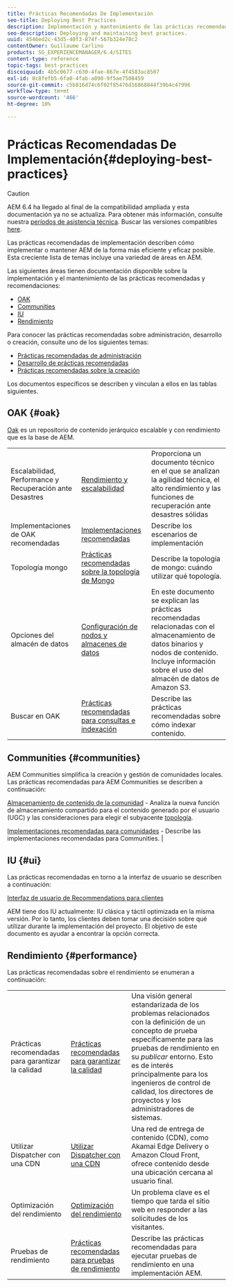 ```yaml
---
title: Prácticas Recomendadas De Implementación
seo-title: Deploying Best Practices
description: Implementación y mantenimiento de las prácticas recomendadas.
seo-description: Deploying and maintaining best practices.
uuid: 4546ed2c-43d5-40f3-874f-567b324e78c2
contentOwner: Guillaume Carlino
products: SG_EXPERIENCEMANAGER/6.4/SITES
content-type: reference
topic-tags: best-practices
discoiquuid: 4b5c0677-c630-4fae-867e-4f4583ac8507
exl-id: 0c8fefb5-6fa0-4fab-a890-9f5ae7508459
source-git-commit: c5b816d74c6f02f85476d16868844f39b4c47996
workflow-type: tm+mt
source-wordcount: '466'
ht-degree: 10%

---
```


# Prácticas Recomendadas De Implementación{#deploying-best-practices}

>[!CAUTION]
>
>AEM 6.4 ha llegado al final de la compatibilidad ampliada y esta documentación ya no se actualiza. Para obtener más información, consulte nuestra [períodos de asistencia técnica](https://helpx.adobe.com/es/support/programs/eol-matrix.html). Buscar las versiones compatibles [here](https://experienceleague.adobe.com/docs/).

Las prácticas recomendadas de implementación describen cómo implementar o mantener AEM de la forma más eficiente y eficaz posible. Esta creciente lista de temas incluye una variedad de áreas en AEM.

Las siguientes áreas tienen documentación disponible sobre la implementación y el mantenimiento de las prácticas recomendadas y recomendaciones:

* [OAK](#oak)
* [Communities](#communities)
* [IU](#ui)
* [Rendimiento](#performance)

Para conocer las prácticas recomendadas sobre administración, desarrollo o creación, consulte uno de los siguientes temas:

* [Prácticas recomendadas de administración](/help/sites-administering/administer-best-practices.md)
* [Desarrollo de prácticas recomendadas](/help/sites-developing/best-practices.md)
* [Prácticas recomendadas sobre la creación](/help/sites-authoring/best-practices.md)

Los documentos específicos se describen y vinculan a ellos en las tablas siguientes.

## OAK {#oak}

[Oak](/help/sites-deploying/platform.md) es un repositorio de contenido jerárquico escalable y con rendimiento que es la base de AEM.

<table> 
 <tbody>
  <tr>
   <td><p>Escalabilidad, Performance y Recuperación ante Desastres</p> </td> 
   <td><a href="/help/sites-deploying/performance.md">Rendimiento y escalabilidad</a></td> 
   <td>Proporciona un documento técnico en el que se analizan la agilidad técnica, el alto rendimiento y las funciones de recuperación ante desastres sólidas</td> 
  </tr>
  <tr>
   <td>Implementaciones de OAK recomendadas</td> 
   <td><a href="/help/sites-deploying/recommended-deploys.md">Implementaciones recomendadas</a></td> 
   <td>Describe los escenarios de implementación</td> 
  </tr>
  <tr>
   <td>Topología mongo</td> 
   <td><a href="/help/sites-deploying/recommended-deploys.md">Prácticas recomendadas sobre la topología de Mongo</a></td> 
   <td>Describe la topología de mongo: cuándo utilizar qué topología.</td> 
  </tr>
  <tr>
   <td>Opciones del almacén de datos</td> 
   <td><a href="/help/sites-deploying/data-store-config.md">Configuración de nodos y almacenes de datos</a></td> 
   <td>En este documento se explican las prácticas recomendadas relacionadas con el almacenamiento de datos binarios y nodos de contenido. Incluye información sobre el uso del almacén de datos de Amazon S3.</td> 
  </tr>
  <tr>
   <td>Buscar en OAK</td> 
   <td><a href="/help/sites-deploying/best-practices-for-queries-and-indexing.md">Prácticas recomendadas para consultas e indexación</a><br /> </td> 
   <td>Describe las prácticas recomendadas sobre cómo indexar contenido.</td> 
  </tr>
 </tbody>
</table>

## Communities {#communities}

AEM Communities simplifica la creación y gestión de comunidades locales. Las prácticas recomendadas para AEM Communities se describen a continuación:

[Almacenamiento de contenido de la comunidad](/help/communities/working-with-srp.md) - Analiza la nueva función de almacenamiento compartido para el contenido generado por el usuario (UGC) y las consideraciones para elegir el subyacente [topología](/help/communities/topologies.md).

[Implementaciones recomendadas para comunidades](/help/sites-deploying/recommended-deploys.md#considerations-for-aem-communities) - Describe las implementaciones recomendadas para Communities. |

## IU {#ui}

Las prácticas recomendadas en torno a la interfaz de usuario se describen a continuación:

[Interfaz de usuario de Recommendations para clientes](/help/sites-deploying/ui-recommendations.md)

AEM tiene dos IU actualmente: IU clásica y táctil optimizada en la misma versión. Por lo tanto, los clientes deben tomar una decisión sobre qué utilizar durante la implementación del proyecto. El objetivo de este documento es ayudar a encontrar la opción correcta.

## Rendimiento {#performance}

Las prácticas recomendadas sobre el rendimiento se enumeran a continuación:

<table> 
 <tbody>
  <tr>
   <td>Prácticas recomendadas para garantizar la calidad</td> 
   <td><a href="/help/sites-deploying/configuring-performance.md#best-practices-for-quality-assurance">Prácticas recomendadas para garantizar la calidad</a></td> 
   <td>Una visión general estandarizada de los problemas relacionados con la definición de un concepto de prueba específicamente para las pruebas de rendimiento en su <em>publicar</em> entorno. Esto es de interés principalmente para los ingenieros de control de calidad, los directores de proyectos y los administradores de sistemas.</td> 
  </tr>
  <tr>
   <td>Utilizar Dispatcher con una CDN</td> 
   <td><a href="https://helpx.adobe.com/experience-manager/dispatcher/using/dispatcher.html#using-dispatcher-with-a-cdn">Utilizar Dispatcher con una CDN</a></td> 
   <td>Una red de entrega de contenido (CDN), como Akamai Edge Delivery o Amazon Cloud Front, ofrece contenido desde una ubicación cercana al usuario final.</td> 
  </tr>
  <tr>
   <td>Optimización del rendimiento</td> 
   <td><a href="/help/sites-deploying/configuring-performance.md">Optimización del rendimiento</a></td> 
   <td>Un problema clave es el tiempo que tarda el sitio web en responder a las solicitudes de los visitantes.</td> 
  </tr>
  <tr>
   <td>Pruebas de rendimiento</td> 
   <td><a href="/help/sites-deploying/best-practices-for-performance-testing.md">Prácticas recomendadas para pruebas de rendimiento</a></td> 
   <td>Describe las prácticas recomendadas para ejecutar pruebas de rendimiento en una implementación AEM.<br /> </td> 
  </tr>
 </tbody>
</table>
